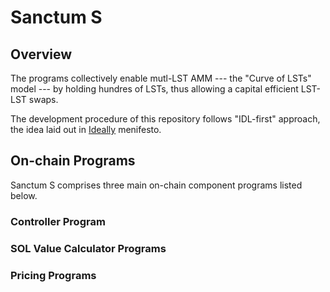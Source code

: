 # Sanctum S

## Overview

The programs collectively enable mutl-LST AMM --- the "Curve of LSTs" model --- by holding hundres of LSTs, thus allowing a capital efficient LST-LST swaps.

The development procedure of this repository follows "IDL-first" approach, the idea laid out in [Ideally](https://github.com/igneous-labs/ideally) menifesto.

## On-chain Programs

Sanctum S comprises three main on-chain component programs listed below.

### Controller Program

### SOL Value Calculator Programs

### Pricing Programs
